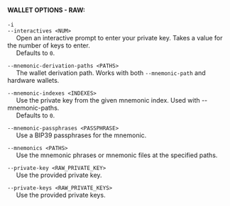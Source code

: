#### WALLET OPTIONS - RAW:
`-i`  
`--interactives <NUM>`  
&nbsp;&nbsp;&nbsp;&nbsp; Open an interactive prompt to enter your private key. Takes a value for the number of keys to enter.  
&nbsp;&nbsp;&nbsp;&nbsp; Defaults to `0`.  

`--mnemonic-derivation-paths <PATHS>`  
&nbsp;&nbsp;&nbsp;&nbsp; The wallet derivation path. Works with both `--mnemonic-path` and hardware wallets.  

`--mnemonic-indexes <INDEXES>`  
&nbsp;&nbsp;&nbsp;&nbsp; Use the private key from the given mnemonic index. Used with --mnemonic-paths.  
&nbsp;&nbsp;&nbsp;&nbsp; Defaults to `0`.

`--mnemonic-passphrases <PASSPHRASE>`  
&nbsp;&nbsp;&nbsp;&nbsp; Use a BIP39 passphrases for the mnemonic.  

`--mnemonics <PATHS>`  
&nbsp;&nbsp;&nbsp;&nbsp; Use the mnemonic phrases or mnemonic files at the specified paths.  

`--private-key <RAW_PRIVATE_KEY>`  
&nbsp;&nbsp;&nbsp;&nbsp; Use the provided private key.

`--private-keys <RAW_PRIVATE_KEYS>`  
&nbsp;&nbsp;&nbsp;&nbsp; Use the provided private keys.  
